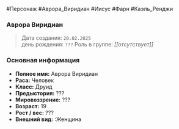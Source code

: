 #Персонаж #Аврора_Виридиан #Иисус #Фарн #Каэль_Ренджи
### Аврора Виридиан
> Дата создания: `20.02.2025`  
> день рождения: `???`
>  Роль в группе: *[[отсутствует]]*

### Основная информация  
- **Полное имя:** Аврора Виридиан
- **Раса:**  Человек
- **Класс:**  Друид 
- **Предыстория:** ???
- **Мировоззрение:**  ???
- **Возраст:**  19
- **Рост / вес:**  ???
- **Внешний вид:**  :Женщина